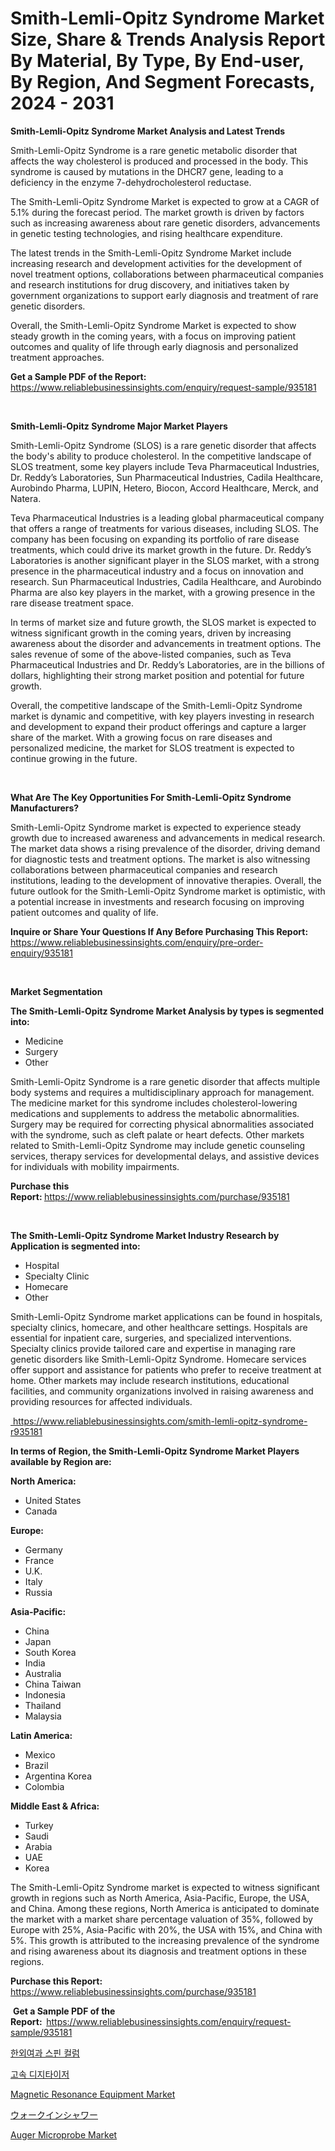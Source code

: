 <p><h1>Smith-Lemli-Opitz Syndrome Market Size, Share & Trends Analysis Report By Material, By Type, By End-user, By Region, And Segment Forecasts, 2024 - 2031</h1></p><p><strong>Smith-Lemli-Opitz Syndrome Market Analysis and Latest Trends</strong></p>
<p><p>Smith-Lemli-Opitz Syndrome is a rare genetic metabolic disorder that affects the way cholesterol is produced and processed in the body. This syndrome is caused by mutations in the DHCR7 gene, leading to a deficiency in the enzyme 7-dehydrocholesterol reductase.</p><p>The Smith-Lemli-Opitz Syndrome Market is expected to grow at a CAGR of 5.1% during the forecast period. The market growth is driven by factors such as increasing awareness about rare genetic disorders, advancements in genetic testing technologies, and rising healthcare expenditure.</p><p>The latest trends in the Smith-Lemli-Opitz Syndrome Market include increasing research and development activities for the development of novel treatment options, collaborations between pharmaceutical companies and research institutions for drug discovery, and initiatives taken by government organizations to support early diagnosis and treatment of rare genetic disorders.</p><p>Overall, the Smith-Lemli-Opitz Syndrome Market is expected to show steady growth in the coming years, with a focus on improving patient outcomes and quality of life through early diagnosis and personalized treatment approaches.</p></p>
<p><strong>Get a Sample PDF of the Report:&nbsp;</strong> <a href="https://www.reliablebusinessinsights.com/enquiry/request-sample/935181">https://www.reliablebusinessinsights.com/enquiry/request-sample/935181</a></p>
<p>&nbsp;</p>
<p><strong>Smith-Lemli-Opitz Syndrome Major Market Players</strong></p>
<p><p>Smith-Lemli-Opitz Syndrome (SLOS) is a rare genetic disorder that affects the body's ability to produce cholesterol. In the competitive landscape of SLOS treatment, some key players include Teva Pharmaceutical Industries, Dr. Reddy’s Laboratories, Sun Pharmaceutical Industries, Cadila Healthcare, Aurobindo Pharma, LUPIN, Hetero, Biocon, Accord Healthcare, Merck, and Natera.</p><p>Teva Pharmaceutical Industries is a leading global pharmaceutical company that offers a range of treatments for various diseases, including SLOS. The company has been focusing on expanding its portfolio of rare disease treatments, which could drive its market growth in the future. Dr. Reddy’s Laboratories is another significant player in the SLOS market, with a strong presence in the pharmaceutical industry and a focus on innovation and research. Sun Pharmaceutical Industries, Cadila Healthcare, and Aurobindo Pharma are also key players in the market, with a growing presence in the rare disease treatment space.</p><p>In terms of market size and future growth, the SLOS market is expected to witness significant growth in the coming years, driven by increasing awareness about the disorder and advancements in treatment options. The sales revenue of some of the above-listed companies, such as Teva Pharmaceutical Industries and Dr. Reddy’s Laboratories, are in the billions of dollars, highlighting their strong market position and potential for future growth.</p><p>Overall, the competitive landscape of the Smith-Lemli-Opitz Syndrome market is dynamic and competitive, with key players investing in research and development to expand their product offerings and capture a larger share of the market. With a growing focus on rare diseases and personalized medicine, the market for SLOS treatment is expected to continue growing in the future.</p></p>
<p>&nbsp;</p>
<p><strong>What Are The Key Opportunities For Smith-Lemli-Opitz Syndrome Manufacturers?</strong></p>
<p><p>Smith-Lemli-Opitz Syndrome market is expected to experience steady growth due to increased awareness and advancements in medical research. The market data shows a rising prevalence of the disorder, driving demand for diagnostic tests and treatment options. The market is also witnessing collaborations between pharmaceutical companies and research institutions, leading to the development of innovative therapies. Overall, the future outlook for the Smith-Lemli-Opitz Syndrome market is optimistic, with a potential increase in investments and research focusing on improving patient outcomes and quality of life.</p></p>
<p><strong>Inquire or Share Your Questions If Any Before Purchasing This Report:</strong> <a href="https://www.reliablebusinessinsights.com/enquiry/pre-order-enquiry/935181">https://www.reliablebusinessinsights.com/enquiry/pre-order-enquiry/935181</a></p>
<p>&nbsp;</p>
<p><strong>Market Segmentation</strong></p>
<p><strong>The Smith-Lemli-Opitz Syndrome Market Analysis by types is segmented into:</strong></p>
<p><ul><li>Medicine</li><li>Surgery</li><li>Other</li></ul></p>
<p><p>Smith-Lemli-Opitz Syndrome is a rare genetic disorder that affects multiple body systems and requires a multidisciplinary approach for management. The medicine market for this syndrome includes cholesterol-lowering medications and supplements to address the metabolic abnormalities. Surgery may be required for correcting physical abnormalities associated with the syndrome, such as cleft palate or heart defects. Other markets related to Smith-Lemli-Opitz Syndrome may include genetic counseling services, therapy services for developmental delays, and assistive devices for individuals with mobility impairments.</p></p>
<p><strong>Purchase this Report:&nbsp;</strong><a href="https://www.reliablebusinessinsights.com/purchase/935181">https://www.reliablebusinessinsights.com/purchase/935181</a></p>
<p>&nbsp;</p>
<p><strong>The Smith-Lemli-Opitz Syndrome Market Industry Research by Application is segmented into:</strong></p>
<p><ul><li>Hospital</li><li>Specialty Clinic</li><li>Homecare</li><li>Other</li></ul></p>
<p><p>Smith-Lemli-Opitz Syndrome market applications can be found in hospitals, specialty clinics, homecare, and other healthcare settings. Hospitals are essential for inpatient care, surgeries, and specialized interventions. Specialty clinics provide tailored care and expertise in managing rare genetic disorders like Smith-Lemli-Opitz Syndrome. Homecare services offer support and assistance for patients who prefer to receive treatment at home. Other markets may include research institutions, educational facilities, and community organizations involved in raising awareness and providing resources for affected individuals.</p></p>
<p><a href="https://www.reliablebusinessinsights.com/smith-lemli-opitz-syndrome-r935181">&nbsp;https://www.reliablebusinessinsights.com/smith-lemli-opitz-syndrome-r935181</a></p>
<p><strong>In terms of Region, the Smith-Lemli-Opitz Syndrome Market Players available by Region are:</strong></p>
<p>
    <p> <strong> North America: </strong>
        <ul>
            <li>United States</li>
            <li>Canada</li>
        </ul>
        </p> 
    <p> <strong> Europe: </strong>
        <ul>
            <li>Germany</li>
            <li>France</li>
            <li>U.K.</li>
            <li>Italy</li>
            <li>Russia</li>
        </ul>
        </p> 
    <p> <strong> Asia-Pacific: </strong>
        <ul>
            <li>China</li>
            <li>Japan</li>
            <li>South Korea</li>
            <li>India</li>
            <li>Australia</li>
            <li>China Taiwan</li>
            <li>Indonesia</li>
            <li>Thailand</li>
            <li>Malaysia</li>
        </ul>
        </p> 
    <p> <strong> Latin America: </strong>
        <ul>
            <li>Mexico</li>
            <li>Brazil</li>
            <li>Argentina Korea</li>
            <li>Colombia</li>
        </ul>
        </p> 
    <p> <strong> Middle East & Africa: </strong>
        <ul>
            <li>Turkey</li>
            <li>Saudi</li>
            <li>Arabia</li>
            <li>UAE</li>
            <li>Korea</li>
        </ul>
    </p>
    </p>
<p><p>The Smith-Lemli-Opitz Syndrome market is expected to witness significant growth in regions such as North America, Asia-Pacific, Europe, the USA, and China. Among these regions, North America is anticipated to dominate the market with a market share percentage valuation of 35%, followed by Europe with 25%, Asia-Pacific with 20%, the USA with 15%, and China with 5%. This growth is attributed to the increasing prevalence of the syndrome and rising awareness about its diagnosis and treatment options in these regions.</p></p>
<p><strong>Purchase this Report: </strong><a href="https://www.reliablebusinessinsights.com/purchase/935181">https://www.reliablebusinessinsights.com/purchase/935181</a></p>
<p>&nbsp;<strong>Get a Sample PDF of the Report:&nbsp;&nbsp;</strong><a href="https://www.reliablebusinessinsights.com/enquiry/request-sample/935181">https://www.reliablebusinessinsights.com/enquiry/request-sample/935181</a></p>
<p><strong></strong></p>
<p><p><a href="https://github.com/puputanisa684/Market-Research-Report-List-1/blob/main/2508171179538.md">한외여과 스핀 컬럼</a></p><p><a href="https://github.com/naiemislamrayan2/Market-Research-Report-List-1/blob/main/6761526179537.md">고속 디지타이저</a></p><p><a href="https://github.com/EbonyHane1955/Market-Research-Report-List-1/blob/main/magnetic-resonance-equipment-market.md">Magnetic Resonance Equipment Market</a></p><p><a href="https://github.com/Alenaieme/Market-Research-Report-List-1/blob/main/4021232166352.md">ウォークインシャワー</a></p><p><a href="https://github.com/kathiaseamanalvaradovlprc2h/Market-Research-Report-List-3/blob/main/auger-microprobe-market.md">Auger Microprobe Market</a></p></p>